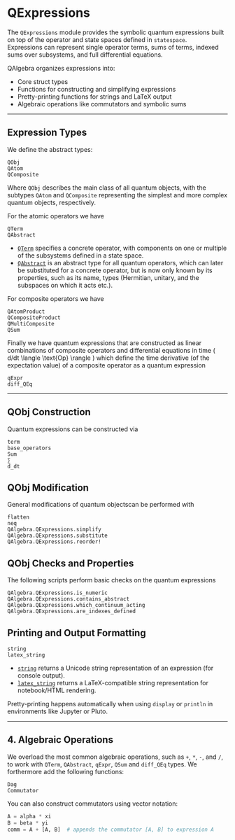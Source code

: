 # QExpressions

The `QExpressions` module provides the symbolic quantum expressions built on top of the operator and state spaces defined in `statespace`.  
Expressions can represent single operator terms, sums of terms, indexed sums over subsystems, and full differential equations.

QAlgebra organizes expressions into:

- Core struct types
- Functions for constructing and simplifying expressions
- Pretty-printing functions for strings and LaTeX output
- Algebraic operations like commutators and symbolic sums

---

## Expression Types
We define the abstract types:
```@docs
QObj
QAtom
QComposite
```
Where `QObj` describes the main class of all quantum objects, with the subtypes `QAtom` and `QComposite` representing the simplest and more complex quantum objects, respectively.

For the atomic operators we have 
```@docs
QTerm
QAbstract
```

- [`QTerm`](@ref) specifies a concrete operator, with components on one or multiple of the subsystems defined in a state space.
- [`QAbstract`](@ref) is an abstract type for all quantum operators, which can later be substituted for a concrete operator, but is now only known by its properties, such as its name, types (Hermitian, unitary, and the subspaces on which it acts etc.).

For composite operators we have
```@docs
QAtomProduct
QCompositeProduct
QMultiComposite
QSum
```

Finally we have quantum expressions that are constructed as linear combinations of composite operators and differential equations in time \( d/dt \langle \text{Op} \rangle \) which define the time derivative (of the expectation value) of a composite operator as a quantum expression
```@docs
qExpr
diff_QEq
```

---

## QObj Construction 

Quantum expressions can be constructed via 
```@docs
term
base_operators
Sum
∑
d_dt
``` 
## QObj Modification
General modifications of quantum objectscan be performed with
```@docs
flatten
neq
QAlgebra.QExpressions.simplify
QAlgebra.QExpressions.substitute
QAlgebra.QExpressions.reorder!
```

## QObj Checks and Properties
The following scripts perform basic checks on the quantum expressions
```@docs
QAlgebra.QExpressions.is_numeric
QAlgebra.QExpressions.contains_abstract
QAlgebra.QExpressions.which_continuum_acting
QAlgebra.QExpressions.are_indexes_defined
```

##  Printing and Output Formatting
```@docs
string
latex_string
```

- [`string`](@ref) returns a Unicode string representation of an expression (for console output).
- [`latex_string`](@ref) returns a LaTeX-compatible string representation for notebook/HTML rendering.

Pretty-printing happens automatically when using `display` or `println` in environments like Jupyter or Pluto.

---

## 4. Algebraic Operations
We overload the most common algebraic operations, such as `+`, `*`, `-`, and `/`, to work with `QTerm`, `QAbstract`, `qExpr`, `QSum` and `diff_QEq` types. We forthermore add the following functions:
```@docs
Dag
Commutator
```

You can also construct commutators using vector notation:

```julia
A = alpha * xi
B = beta * yi
comm = A + [A, B]  # appends the commutator [A, B] to expression A
```
